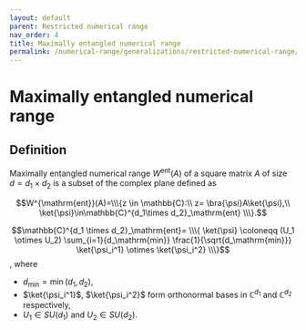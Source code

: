```yaml
---
layout: default
parent: Restricted numerical range
nav_order: 4
title: Maximally entangled numerical range
permalink: /numerical-range/generalizations/restricted-numerical-range/maximally-entangled-numerical-range/
---
```

# Maximally entangled numerical range

## Definition

Maximally entangled numerical range $W^{\mathrm{ent}}(A)$ of a square
matrix $A$ of size $d = d_1 \times d_2$ is a subset of the complex plane
defined as

$$W^{\mathrm{ent}}(A)=\\\{z \in \mathbb{C}:\\ z= \bra{\psi}A\ket{\psi},\\
\ket{\psi}\in\mathbb{C}^{d_1\times d_2}_\mathrm{ent} \\\}.$$

$$\mathbb{C}^{d_1 \times d_2}_\mathrm{ent}= \\\{ \ket{\psi} \coloneqq 
(U_1 \otimes U_2) \sum_{i=1}{d_\mathrm{min}} \frac{1}{\sqrt{d_\mathrm{min}}}
\ket{\psi_i^1} \otimes \ket{\psi_i^2} \\\}$$,
where

  - $d_\min={\min(d_1,d_2)}$,
  - $\ket{\psi_i^1}$, $\ket{\psi_i^2}$ form orthonormal bases in
    $\mathbb{C}^{d_1}$ and $\mathbb{C}^{d_2}$ respectively,
  - $U_1\in SU(d_1)$ and $U_2\in SU(d_2)$.
